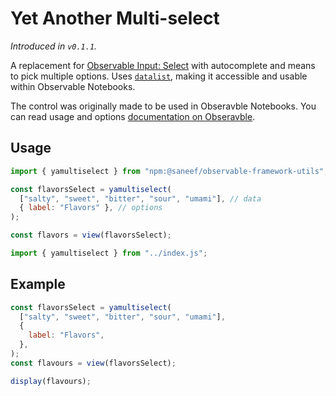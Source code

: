 # Yet Another Multi-select

_Introduced in `v0.1.1`._

A replacement for [Observable Input: Select][1] with autocomplete and means to pick multiple options. Uses [`datalist`][2], making it accessible and usable within Observable Notebooks.

The control was originally made to be used in Obseravble Notebooks.
You can read usage and options [documentation on Obseravble][3].

## Usage

```js run=false
import { yamultiselect } from "npm:@saneef/observable-framework-utils";

const flavorsSelect = yamultiselect(
  ["salty", "sweet", "bitter", "sour", "umami"], // data
  { label: "Flavors" }, // options
);

const flavors = view(flavorsSelect);
```

```js
import { yamultiselect } from "../index.js";
```

## Example

```js echo
const flavorsSelect = yamultiselect(
  ["salty", "sweet", "bitter", "sour", "umami"],
  {
    label: "Flavors",
  },
);
const flavours = view(flavorsSelect);
```

```js echo
display(flavours);
```

[1]: https://observablehq.com/@observablehq/input-select
[2]: http://developer.mozilla.org/en-US/docs/Web/HTML/Element/datalist
[3]: https://observablehq.com/@saneef/yet-another-multi-select
